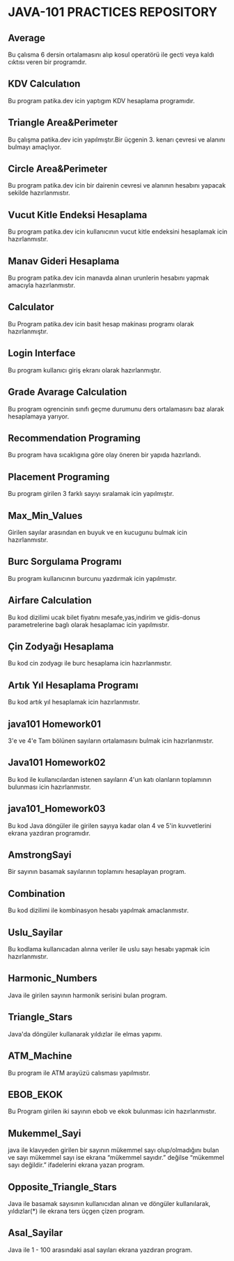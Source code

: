 # JAVA-101 PRACTICES REPOSITORY  

## Average
Bu çalısma 6 dersin ortalamasını alıp kosul operatörü ile gecti veya kaldı cıktısı veren bir programdır.

## KDV Calculatıon
Bu program patika.dev icin yaptıgım KDV hesaplama programıdır.

## Triangle Area&Perimeter
Bu çalışma patika.dev icin yapılmıştır.Bir üçgenin 3. kenarı çevresi ve alanını bulmayı amaçlıyor.

## Circle Area&Perimeter
Bu program patika.dev icin bir dairenin cevresi ve alanının hesabını yapacak sekilde hazırlanmıstır.

## Vucut Kitle Endeksi Hesaplama
Bu program patika.dev icin kullanıcının vucut kitle endeksini hesaplamak icin hazırlanmıstır.

## Manav Gideri Hesaplama 
Bu program patika.dev icin manavda alınan urunlerin hesabını yapmak amacıyla hazırlanmıstır.

## Calculator
Bu Program patika.dev icin basit hesap makinası programı olarak hazırlanmıştır.

## Login Interface
Bu program kullanıcı giriş ekranı olarak hazırlanmıştır.

## Grade Avarage Calculation
Bu program ogrencinin sınıfı geçme durumunu ders ortalamasını baz alarak hesaplamaya yarıyor.

## Recommendation Programing
Bu program hava sıcaklıgına göre olay öneren bir yapıda hazırlandı.

## Placement Programing
Bu program girilen 3 farklı sayıyı sıralamak icin yapılmıştır.

## Max_Min_Values
Girilen sayılar arasından en buyuk ve en kucugunu bulmak icin hazırlanmıstır.
## Burc Sorgulama Programı
Bu program kullanıcının burcunu yazdırmak icin yapılmıstır.

## Airfare Calculation
Bu kod dizilimi ucak bilet fiyatını mesafe,yas,indirim ve gidis-donus parametrelerine baglı olarak hesaplamac icin yapılmıstır.

## Çin Zodyağı Hesaplama
Bu kod cin zodyagı ile burc hesaplama icin hazırlanmıstır.

## Artık Yıl Hesaplama Programı
Bu kod artık yıl hesaplamak icin hazırlanmıstır.

## java101 Homework01
3'e ve 4'e Tam bölünen sayıların ortalamasını bulmak icin hazırlanmıstır.

## Java101 Homework02
Bu kod ile kullanıcılardan istenen sayıların 4'un katı olanların toplamının bulunması icin hazırlanmıstır.

## java101_Homework03
Bu kod Java döngüler ile girilen sayıya kadar olan 4 ve 5'in kuvvetlerini ekrana yazdıran programıdır.

## AmstrongSayi
Bir sayının basamak sayılarının toplamını hesaplayan program.

## Combination
Bu kod dizilimi ile kombinasyon hesabı yapılmak amaclanmıstır.

## Uslu_Sayilar
Bu kodlama kullanıcadan alınna veriler ile uslu sayı hesabı yapmak icin hazırlanmıstır.

## Harmonic_Numbers
Java ile girilen sayının harmonik serisini bulan program.

## Triangle_Stars
Java'da döngüler kullanarak yıldızlar ile elmas yapımı.

## ATM_Machine
Bu program ile ATM arayüzü calısması yapılmıstır.

## EBOB_EKOK
Bu Program girilen iki sayının ebob ve ekok bulunması icin hazırlanmıstır.

## Mukemmel_Sayi
java ile klavyeden girilen bir sayının mükemmel sayı olup/olmadığını bulan ve sayı mükemmel sayı ise ekrana “mükemmel sayıdır.” değilse “mükemmel sayı değildir.” ifadelerini ekrana yazan program.

## Opposite_Triangle_Stars
Java ile basamak sayısının kullanıcıdan alınan ve döngüler kullanılarak, yıldızlar(*) ile ekrana ters üçgen çizen program.

## Asal_Sayilar
Java ile 1 - 100 arasındaki asal sayıları ekrana yazdıran program.
